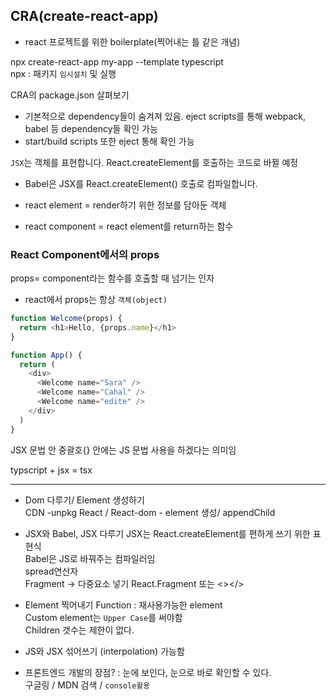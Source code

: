 ## CRA(create-react-app)
-  react 프로젝트를 위한 boilerplate(찍어내는 틀 같은 개념)

npx create-react-app my-app --template typescript  
npx : 패키지 `임시설치` 및 실행  

CRA의 package.json 살펴보기  
- 기본적으로 dependency들이 숨겨져 있음.
eject scripts를 통해 webpack, babel 등 dependency들 확인 가능
- start/build scripts 또한 eject 통해 확인 가능  

`JSX`는 객체를 표현합니다.
React.createElement를 호출하는 코드로 바뀔 예정  
- Babel은 JSX를 React.createElement() 호출로 컴파일합니다.  

- react element = render하기 위한 정보를 담아둔 객체  
- react component = react element를 return하는 함수

### React Component에서의 props
props= component라는 함수를 호출할 때 넘기는 인자  
- react에서 props는 항상 `객체(object)`

```js
function Welcome(props) {
  return <h1>Hello, {props.name}</h1>
}

function App() {
  return (
    <div>
      <Welcome name="Sara" />
      <Welcome name="Cahal" />
      <Welcome name="edite" />
    </div>
  )
}
```
JSX 문법 안 중괄호{} 안에는 JS 문법 사용을 하겠다는 의미임 

typscript + jsx = tsx

---

- Dom 다루기/ Element 생성하기  
CDN -unpkg
React / React-dom - element 생성/ appendChild  

- JSX와 Babel, JSX 다루기
JSX는 React.createElement를 편하게 쓰기 위한 표현식  
Babel은 JS로 바꿔주는 컴파일러임  
spread연산자  
Fragment -> 다중요소 넣기 React.Fragment 또는 <></>  

- Element 찍어내기
Function : 재사용가능한 element  
Custom element는 `Upper Case`를 써야함  
Children 갯수는 제한이 없다.  

- JS와 JSX 섞어쓰기 (interpolation) 가능함

- 프론트엔드 개발의 장점? 
 : 눈에 보인다, 눈으로 바로 확인할 수 있다.  
구글링 / MDN 검색 / `console활용  `

